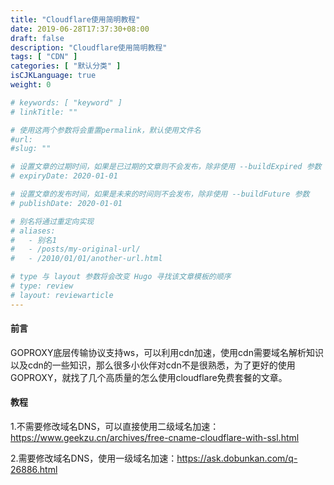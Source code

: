 ```yaml
---
title: "Cloudflare使用简明教程"
date: 2019-06-28T17:37:30+08:00
draft: false
description: "Cloudflare使用简明教程"
tags: [ "CDN" ]
categories: [ "默认分类" ]
isCJKLanguage: true
weight: 0

# keywords: [ "keyword" ]
# linkTitle: ""

# 使用这两个参数将会重置permalink，默认使用文件名
#url: 
#slug: ""

# 设置文章的过期时间，如果是已过期的文章则不会发布，除非使用 --buildExpired 参数
# expiryDate: 2020-01-01

# 设置文章的发布时间，如果是未来的时间则不会发布，除非使用 --buildFuture 参数
# publishDate: 2020-01-01

# 别名将通过重定向实现
# aliases:
#   - 别名1
#   - /posts/my-original-url/
#   - /2010/01/01/another-url.html

# type 与 layout 参数将会改变 Hugo 寻找该文章模板的顺序
# type: review
# layout: reviewarticle
---
```

#### 前言

GOPROXY底层传输协议支持ws，可以利用cdn加速，使用cdn需要域名解析知识以及cdn的一些知识，那么很多小伙伴对cdn不是很熟悉，为了更好的使用GOPROXY，就找了几个高质量的怎么使用cloudflare免费套餐的文章。  

#### 教程

1.不需要修改域名DNS，可以直接使用二级域名加速：https://www.geekzu.cn/archives/free-cname-cloudflare-with-ssl.html  

2.需要修改域名DNS，使用一级域名加速：https://ask.dobunkan.com/q-26886.html  